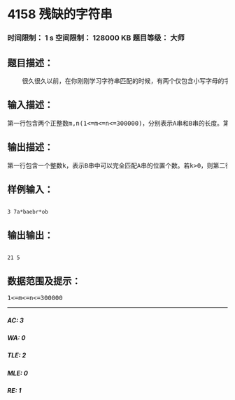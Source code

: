 # 4158 残缺的字符串   
### 时间限制： 1 s     空间限制： 128000 KB     题目等级： 大师  
## 题目描述：  

<pre>
    很久很久以前，在你刚刚学习字符串匹配的时候，有两个仅包含小写字母的字符串A和B，其中A串长度为m，B串长度为n。可当你现在再次碰到这两个串时，这两个串已经老化了，每个串都有不同程度的残缺。    你想对这两个串重新进行匹配，其中A为模板串，那么现在问题来了，请回答，对于B的每一个位置i，从这个位置开始连续m个字符形成的子串是否可能与A串完全匹配?
</pre>
  
  
## 输入描述：  

<pre>
第一行包含两个正整数m,n(1<=m<=n<=300000)，分别表示A串和B串的长度。第二行为一个长度为m的字符串A。第三行为一个长度为n的字符串B。两个串均仅由小写字母和*号组成，其中*号表示相应位置已经残缺。
</pre>
  
  
## 输出描述：  

<pre>
第一行包含一个整数k，表示B串中可以完全匹配A串的位置个数。若k>0，则第二行输出k个正整数，从小到大依次输出每个可以匹配的开头位置（下标从1开始）。
</pre>
  
  
## 样例输入：  

<pre><code>
3 7a*baebr*ob
</code></pre>
  
  
## 输出输出：  

<pre><code>
21 5
</code></pre>
  
  
## 数据范围及提示：  

<pre>
1<=m<=n<=300000
</pre>
  
  
***  

##### AC: 3  
##### WA: 0  
##### TLE: 2  
##### MLE: 0  
##### RE: 1  
